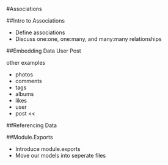#Associations

##Intro to Associations
* Define associations
* Discuss one:one, one:many, and many:many relationships

##Embedding Data
User
Post

>> 
other examples 
  - photos
  - comments
  - tags
  - albums
  - likes
  - user
  - post
<<

##Referencing Data

##Module.Exports
* Introduce module.exports
* Move our models into seperate files